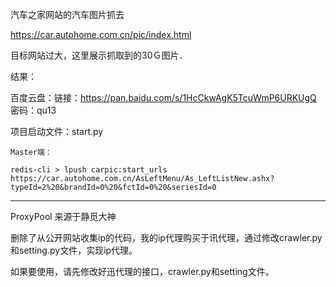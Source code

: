 汽车之家网站的汽车图片抓去

https://car.autohome.com.cn/pic/index.html

目标网站过大，这里展示抓取到的30Ｇ图片．

结果：

百度云盘：链接：https://pan.baidu.com/s/1HcCkwAgK5TcuWmP6URKUgQ 密码：qu13

项目启动文件：start.py

```
Master端：

redis-cli > lpush carpic:start_urls https://car.autohome.com.cn/AsLeftMenu/As_LeftListNew.ashx?typeId=2%20&brandId=0%20&fctId=0%20&seriesId=0

```

--------------------------------------------------------------------------------------------

ProxyPool 来源于静觅大神

删除了从公开网站收集ip的代码，我的ip代理购买于讯代理，通过修改crawler.py和setting.py文件，实现ip代理。

如果要使用，请先修改好迅代理的接口，crawler.py和setting文件。
